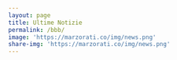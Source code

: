 ```yaml
---
layout: page
title: Ultime Notizie
permalink: /bbb/
image: 'https://marzorati.co/img/news.png'
share-img: 'https://marzorati.co/img/news.png'
---
```



<div id="divRss"></div>
    
<script>
    $('#divRss').FeedEk({
    FeedUrl : 'https://jquery-plugins.net/rss',
    MaxCount : 10,
    ShowDesc : true,
    ShowPubDate:true,
    DescCharacterLimit:100,
    TitleLinkTarget:'_blank',
    DateFormat : 'dd/MM/yyyy',
    DateFormatLang : 'it'
  });
</script>